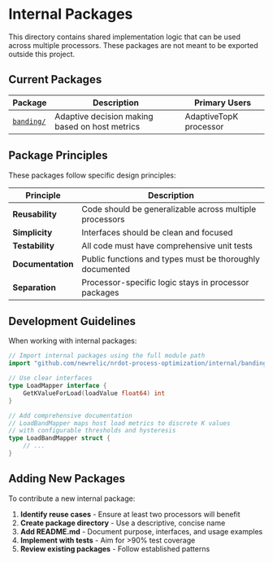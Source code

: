 # Internal Packages

This directory contains shared implementation logic that can be used across multiple processors. These packages are not meant to be exported outside this project.

## Current Packages

| Package | Description | Primary Users |
|---------|-------------|---------------|
| [`banding/`](./banding/) | Adaptive decision making based on host metrics | AdaptiveTopK processor |

## Package Principles

These packages follow specific design principles:

| Principle | Description |
|-----------|-------------|
| **Reusability** | Code should be generalizable across multiple processors |
| **Simplicity** | Interfaces should be clean and focused |
| **Testability** | All code must have comprehensive unit tests |
| **Documentation** | Public functions and types must be thoroughly documented |
| **Separation** | Processor-specific logic stays in processor packages |

## Development Guidelines

When working with internal packages:

```go
// Import internal packages using the full module path
import "github.com/newrelic/nrdot-process-optimization/internal/banding"

// Use clear interfaces
type LoadMapper interface {
    GetKValueForLoad(loadValue float64) int
}

// Add comprehensive documentation
// LoadBandMapper maps host load metrics to discrete K values 
// with configurable thresholds and hysteresis
type LoadBandMapper struct {
    // ...
}
```

## Adding New Packages

To contribute a new internal package:

1. **Identify reuse cases** - Ensure at least two processors will benefit
2. **Create package directory** - Use a descriptive, concise name
3. **Add README.md** - Document purpose, interfaces, and usage examples
4. **Implement with tests** - Aim for >90% test coverage
5. **Review existing packages** - Follow established patterns
